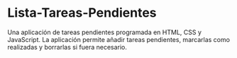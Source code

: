 # Lista-Tareas-Pendientes
Una aplicación de tareas pendientes programada en HTML, CSS y JavaScript. La aplicación permite añadir tareas pendientes, marcarlas como realizadas y borrarlas si fuera necesario.
